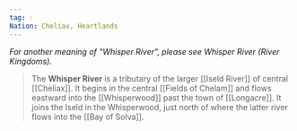 ```yaml
---
tag: 💧
Nation: Cheliax, Heartlands
---
```

*For another meaning of "Whisper River", please see Whisper River (River Kingdoms).*
> The **Whisper River** is a tributary of the larger [[Iseld River]] of central [[Cheliax]]. It begins in the central [[Fields of Chelam]] and flows eastward into the [[Whisperwood]] past the town of [[Longacre]]. It joins the Iseld in the Whisperwood, just north of where the latter river flows into the [[Bay of Solva]].








